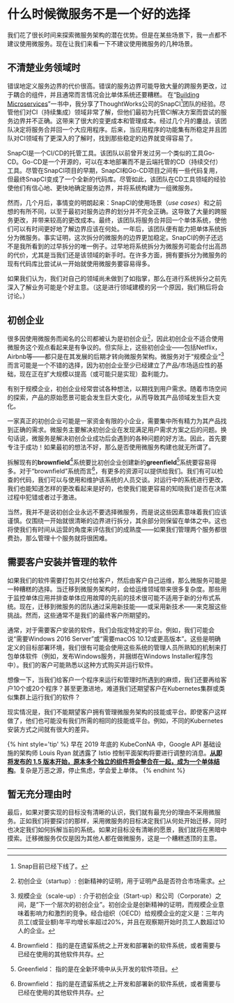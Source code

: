 # 什么时候微服务不是一个好的选择

我们花了很长时间来探索微服务架构的潜在优势。但是在某些场景下，我一点都不建议使用微服务。现在让我们来看一下不建议使用微服务的几种场景。

## 不清楚业务领域时
错误地定义服务边界的代价很高。错误的服务边界可能导致大量的跨服务更改，过于耦合的组件，并且通常而言情况会比单体系统还要糟糕。 在“[Building Microservices](https://www.amazon.com/Building-Microservices-Designing-Fine-Grained-Systems/dp/1491950358)”一书中，我分享了ThoughtWorks公司的SnapCI[^译注1]团队的经验。尽管他们对CI（持续集成）领域非常了解，但他们最初为托管CI解决方案而尝试的服务边界并不正确。这带来了很大的变更成本和管理成本。经过几个月的鏖战，该团队决定将服务合并回一个大应用程序。后来，当应用程序的功能集有所稳定并且团队对CI领域有了更深入的了解时，找到那些稳定的边界就变得容易了。

SnapCI是一个CI/CD的托管工具。该团队以前曾开发过另一个类似的工具Go-CD。Go-CD是一个开源的，可以在本地部署而不是云端托管的CD（持续交付）工具。尽管在SnapCI项目的早期，SnapCI和Go-CD项目之间有一些代码复用，但最终SnapCI变成了一个全新的代码库。尽管如此，该团队在CD工具领域的经验使他们有信心地、更快地确定服务边界，并将系统构建为一组微服务。

然而，几个月后，事情变的明朗起来：SnapCI的使用场景（*use cases*）和之前想的有所不同，以至于最初对服务边界的划分并不完全正确。这导致了大量的跨服务更改，并带来较高的更改成本。最终，该团队将服务合并回一个单体系统，使他们可以有时间更好地了解边界应该在何处。一年后，该团队便有能力把单体系统拆分为微服务。事实证明，这次拆分的微服务的边界更加稳定。SnapCI的例子还远不是我所看到的过早拆分的唯一例子。过早地将系统拆分为微服务可能会付出高昂的代价，尤其是当我们还是该领域的新手时。在许多方面，拥有要拆分为微服务的现有代码库比尝试从一开始就使用微服务要容易得多。

如果我们认为，我们对自己的领域尚未做到了如指掌，那么在进行系统拆分之前先深入了解业务可能是个好主意。（这是进行领域建模的另一个原因，我们稍后将会讨论。）

## 初创企业
很多因使用微服务而闻名的公司都被认为是初创企业[^译注2]，因此初创企业不适合使用微服务这个观点看起来是有争议的。但实际上，这些初创企业——包括Netflix，Airbnb等——都只是在其发展的后期才转向微服务架构。微服务对于“规模企业”[^译注3]而言可能是一个不错的选择，因为初创企业至少已经建立了产品/市场适应性的基础，现在正在扩大规模以提高（或可能只是实现）盈利能力。

有别于规模企业，初创企业经常尝试各种想法，以期找到用户需求。随着市场空间的探索，产品的原始愿景可能会发生巨大变化，从而导致其产品领域发生巨大变化。

一家真正的初创企业可能是一家资金有限的小企业，需要集中所有精力为其产品找到正确的需求。微服务主要解决初创企业在发现满足用户需求方案之后的问题。换句话说，微服务是解决初创企业成功后会遇到的各种问题的好方法。因此，首先要专注于成功！如果最初的想法不好，那么是否使用微服务构建也就无所谓了。

拆解现有的**brownfield**[^译注4]系统要比初创企业创建新的**greenfield**[^译注5]系统要容易得多。对于“brownfield”系统而言[^译注4]，有更多的资源可以提供给我们。我们有可以检查的代码，我们可以与使用和维护该系统的人员交谈。对运行中的系统进行更改，我们也能知道怎样的更改看起来是好的，也使我们能更容易的知晓我们是否在决策过程中犯错或者过于激进。

当然，我并不是说初创企业永远不要选择微服务，而是说这些因素意味着我们应该谨慎。仅围绕一开始就很清晰的边界进行拆分，其余部分则保留在单体之中。这也将使我们有时间从运营的角度来评估我们的成熟度——如果我们管理两个服务都很费劲，那么管理十个服务就将很困难。

## 需要客户安装并管理的软件
如果我们的软件需要打包并交付给客户，然后由客户自己运维，那么微服务可能是一种糟糕的选择。当迁移到微服务架构时，会给运维领域带来很多复杂度。那些用于监控单体应用并排查单体应用故障的先前的技术很可能不适用于新的分布式系统。现在，迁移到微服务的团队通过采用新技能——或采用新技术——来克服这些挑战。然而，这些通常不是我们的最终客户所期望的。

通常，对于需要客户安装的软件，我们会指定特定的平台。例如，我们可能会说“需要Windows 2016 Server”或“需要macOS 10.12或更高版本”。这些是明确定义的目标部署环境，我们很有可能会使用这些系统的管理人员所熟知的机制来打包单体软件（例如，发布Windows服务，并捆绑在Windows Installer程序包中）。我们的客户可能熟悉以这种方式购买并运行软件。

想像一下，当我们给客户一个程序来运行和管理时所遇到的麻烦，我们还要再给客户10个或20个程序？甚至更激进地，难道我们还期望客户在Kubernetes集群或类似集群上运行我们的软件？

现实情况是，我们不能期望客户拥有管理微服务架构的技能或平台。即使客户这样做了，他们也可能没有我们所需的相同的技能或平台。例如，不同的Kubernetes安装方式之间就有很大的差异。

{% hint style='tip' %}
早在 2019 年底的 KubeConNA 中，Google API 基础设施的架构师 Louis Ryan 就透露了 Istio 控制平面架构将要进行调整的消息。[**从即将发布的 1.5 版本开始，原本多个独立的组件将会整合在一起，成为一个单体结构**](https://istio.io/latest/news/releases/1.5.x/announcing-1.5/)。复杂是万恶之源，停止焦虑，学会爱上单体。
{% endhint %}

## 暂无充分理由时
最后，如果对要实现的目标没有清晰的认识，我们就有最充分的理由不采用微服务。正如我们将要探讨的那样，采用微服务的目标决定我们从何处开始迁移，同时也决定我们如何拆解当前的系统。如果对目标没有清晰的愿景，我们就将在黑暗中摸索。迁移微服务仅仅是因为其他人都在做微服务，这是一个糟糕透顶的主意。

---
[^译注1]: Snap目前已经下线了。
[^译注2]: 初创企业（startup）: 创新精神的证明，用于证明产品是否符合市场需求。
[^译注3]: 规模企业（scale-up）: 介于初创企业（Start-up）和公司（Corporate）之间，是“下一个层次的初创企业”。初创企业是创新精神的证明，而规模企业意味着影响力和激烈的竞争。经合组织（OECD）给规模企业的定义是：三年内员工(或营业额)年平均增长率超过20%，并且在观察期开始时员工人数超过10人的企业。
[^译注4]: Brownfield： 指的是在遗留系统之上开发和部署新的软件系统，或者需要与已经在使用的其他软件共存。
[^译注5]: Greenfield： 指的是在全新环境中从头开发的软件项目。